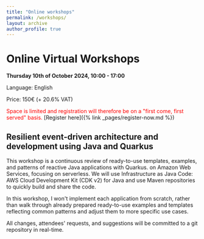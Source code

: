 ```yaml
---
title: "Online workshops"
permalink: /workshops/
layout: archive
author_profile: true
---
```


# Online Virtual Workshops

**Thursday 10th of October 2024, 10:00 - 17:00**

Language: English

Price: 150€ (+ 20.6% VAT)

<font color="red">Space is limited and registration will therefore be on a "first come, first served" basis.</font>
[Register here]({% link _pages/register-now.md %})

## Resilient event-driven architecture and development using Java and Quarkus

This workshop is a continuous review of ready-to-use templates, examples, and patterns of reactive Java applications with Quarkus.
on Amazon Web Services, focusing on serverless. We will use Infrastructure as Java Code: AWS Cloud Development Kit (CDK v2) for Java and use Maven repositories to quickly build and share the code.

In this workshop, I won't implement each application from scratch, rather than walk through already prepared ready-to-use examples and templates reflecting common patterns and adjust them to more specific use cases.

All changes, attendees' requests, and suggestions will be committed to a git repository in real-time. 

